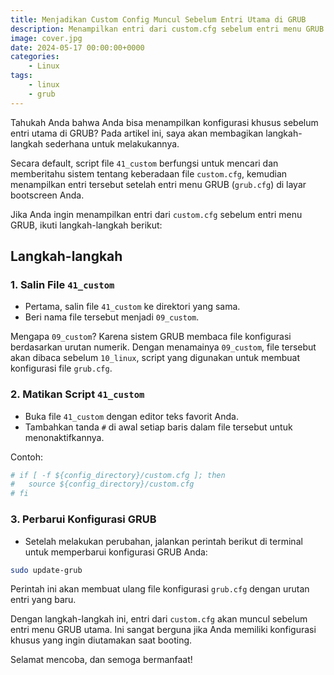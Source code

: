 ```yaml
---
title: Menjadikan Custom Config Muncul Sebelum Entri Utama di GRUB
description: Menampilkan entri dari custom.cfg sebelum entri menu GRUB
image: cover.jpg
date: 2024-05-17 00:00:00+0000
categories:
    - Linux
tags:
    - linux
    - grub
---
```


Tahukah Anda bahwa Anda bisa menampilkan konfigurasi khusus sebelum entri utama di GRUB? Pada artikel ini, saya akan membagikan langkah-langkah sederhana untuk melakukannya.

Secara default, script file `41_custom` berfungsi untuk mencari dan memberitahu sistem tentang keberadaan file `custom.cfg`, kemudian menampilkan entri tersebut setelah entri menu GRUB (`grub.cfg`) di layar bootscreen Anda.

Jika Anda ingin menampilkan entri dari `custom.cfg` sebelum entri menu GRUB, ikuti langkah-langkah berikut:

## Langkah-langkah

### 1. Salin File `41_custom`
- Pertama, salin file `41_custom` ke direktori yang sama.
- Beri nama file tersebut menjadi `09_custom`.

Mengapa `09_custom`? Karena sistem GRUB membaca file konfigurasi berdasarkan urutan numerik. Dengan menamainya `09_custom`, file tersebut akan dibaca sebelum `10_linux`, script yang digunakan untuk membuat konfigurasi file `grub.cfg`.

### 2. Matikan Script `41_custom`
- Buka file `41_custom` dengan editor teks favorit Anda.
- Tambahkan tanda `#` di awal setiap baris dalam file tersebut untuk menonaktifkannya.

Contoh:

```sh
# if [ -f ${config_directory}/custom.cfg ]; then
#   source ${config_directory}/custom.cfg
# fi
```

### 3. Perbarui Konfigurasi GRUB
- Setelah melakukan perubahan, jalankan perintah berikut di terminal untuk memperbarui konfigurasi GRUB Anda:

```sh
sudo update-grub
```

Perintah ini akan membuat ulang file konfigurasi `grub.cfg` dengan urutan entri yang baru.

Dengan langkah-langkah ini, entri dari `custom.cfg` akan muncul sebelum entri menu GRUB utama. Ini sangat berguna jika Anda memiliki konfigurasi khusus yang ingin diutamakan saat booting.

Selamat mencoba, dan semoga bermanfaat!